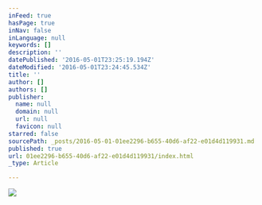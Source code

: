 ```yaml
---
inFeed: true
hasPage: true
inNav: false
inLanguage: null
keywords: []
description: ''
datePublished: '2016-05-01T23:25:19.194Z'
dateModified: '2016-05-01T23:24:45.534Z'
title: ''
author: []
authors: []
publisher:
  name: null
  domain: null
  url: null
  favicon: null
starred: false
sourcePath: _posts/2016-05-01-01ee2296-b655-40d6-af22-e01d4d119931.md
published: true
url: 01ee2296-b655-40d6-af22-e01d4d119931/index.html
_type: Article

---
```

![](https://the-grid-user-content.s3-us-west-2.amazonaws.com/3b375946-7cf8-416d-9d88-51fb212ac9e5.jpg)